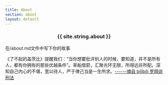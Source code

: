 ```yaml
---
title: About
section: about
layout: default
---
```


<div class="hfeed">
  <div class="hentry post project-batch-title"><h3 ><center>{{ site.string.about }}</center></h3></div>
    <div class="entry-summary">
    <p>在/about.md文件中写下你的故事</p>
    <p>《了不起的盖茨比》提醒我们：“当你想要批评别人的时候，要知道，并不是所有人，都有你拥有的那些优越条件”。草船借箭，汇聚光环无限，所得远非所配。深知自己内心的不堪，宽以待人，严于律己当是一生所求。<a href="https://space.bilibili.com/517327498">------摘自 bilibili 罗翔说刑法</a> </p>
  </div>

